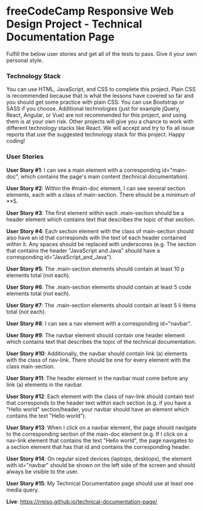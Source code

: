 # freeCodeCamp Responsive Web Design Project - Technical Documentation Page

Fulfill the below user stories and get all of the tests to pass. Give it your own personal style.

### Technology Stack
You can use HTML, JavaScript, and CSS to complete this project. Plain CSS is recommended because that is what the lessons have covered so far and you should get some practice with plain CSS. You can use Bootstrap or SASS if you choose. Additional technologies (just for example jQuery, React, Angular, or Vue) are not recommended for this project, and using them is at your own risk. Other projects will give you a chance to work with different technology stacks like React. We will accept and try to fix all issue reports that use the suggested technology stack for this project. Happy coding!

### User Stories
**User Story #1**: I can see a main element with a corresponding id="main-doc", which contains the page's main content (technical documentation).

**User Story #2**: Within the #main-doc element, I can see several section elements, each with a class of main-section. There should be a minimum of **5.

**User Story #3**: The first element within each .main-section should be a header element which contains text that describes the topic of that section.

**User Story #4**: Each section element with the class of main-section should also have an id that corresponds with the text of each header contained within it. Any spaces should be replaced with underscores (e.g. The section that contains the header "JavaScript and Java" should have a corresponding id="JavaScript_and_Java").

**User Story #5**: The .main-section elements should contain at least 10 p elements total (not each).

**User Story #6**: The .main-section elements should contain at least 5 code elements total (not each).

**User Story #7**: The .main-section elements should contain at least 5 li items total (not each).

**User Story #8**: I can see a nav element with a corresponding id="navbar".

**User Story #9**: The navbar element should contain one header element which contains text that describes the topic of the technical documentation.

**User Story #10**: Additionally, the navbar should contain link (a) elements with the class of nav-link. There should be one for every element with the class main-section.

**User Story #11**: The header element in the navbar must come before any link (a) elements in the navbar.

**User Story #12**: Each element with the class of nav-link should contain text that corresponds to the header text within each section (e.g. if you have a "Hello world" section/header, your navbar should have an element which contains the text "Hello world").

**User Story #13**: When I click on a navbar element, the page should navigate to the corresponding section of the main-doc element (e.g. If I click on a nav-link element that contains the text "Hello world", the page navigates to a section element that has that id and contains the corresponding header.

**User Story #14**: On regular sized devices (laptops, desktops), the element with id="navbar" should be shown on the left side of the screen and should always be visible to the user.

**User Story #15**: My Technical Documentation page should use at least one media query.

**Live**: https://rreiso.github.io/technical-documentation-page/
